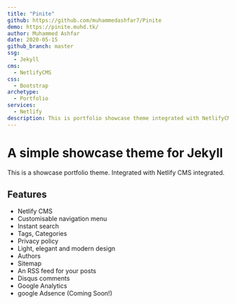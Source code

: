 ```yaml
---
title: "Pinite"
github: https://github.com/muhammedashfar7/Pinite
demo: https://pinite.muhd.tk/
author: Muhammed Ashfar
date: 2020-05-15
github_branch: master 
ssg:
  - Jekyll
cms:
  - NetlifyCMS
css:
  - Bootstrap
archetype:
  - Portfolio
services:
  - Netlify
description: This is portfolio showcase theme integrated with NetlifyCMS.
---
```


# A simple showcase theme for Jekyll

This is a showcase portfolio theme. Integrated with Netlify CMS integrated.

## Features

* Netlify CMS
* Customisable navigation menu  
* Instant search  
* Tags, Categories  
* Privacy policy  
* Light, elegant and modern design  
* Authors  
* Sitemap  
* An RSS feed for your posts
* Disqus comments
* Google Analytics
* google Adsence (Coming Soon!)

